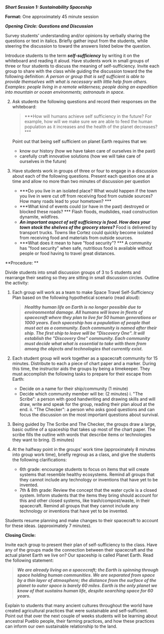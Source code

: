 ***Short Session 1: Sustainability Spaceship***  

**Format:** One approximately 45 minute session

***Opening Circle: Questions and Discussion***

Survey students' understanding and/or opinions by verbally sharing the
questions or text in italics. Briefly gather input from the students,
while steering the discussion to toward the answers listed below the
question.

Introduce students to the term ***self-sufficiency*** by writing
    it on the whiteboard and reading it aloud. Have students work in
    small groups of three or four students to discuss the meaning of
    self-sufficiency. Invite each group to share with the class while
    guiding the discussion toward the the following definition: *A
    person or group that is self sufficient is able to provide
    themselves with what is necessary with little help from others.
    Examples: people living in a remote wilderness; people doing an
    expedition into mountain or ocean environments; astronauts in
    space.*

2.  Ask students the following questions and record their responses on
    the whiteboard:
    
    > ***How will humans achieve self sufficiency in the
    future? For example, how will we make sure we are able to feed the
    human population as it increases and the health of the planet
    decreases? ***
    
    Point out that being self sufficient on planet Earth
    requires that we:

    - know our history (how we have taken care of ourselves in the past)
    - carefully craft innovative solutions (how we will take care of
    ourselves in the future)
    

3.  Have students work in groups of three or four to engage in a
    discussion about each of the following questions. Present each
    question one at a time and allow no more than two minutes of
    discussion per question

    - ***Do you live in an isolated place? What would happen if the town
    you live in were cut off from receiving food from outside sources?
    How many roads lead to your hometown? ***
    - ***What kind of events could (or have in the past) destroyed or
    blocked these roads? ***
    Flash floods, mudslides, road construction dynamite, wildfires.
    - ***An important aspect of self sufficiency is food. How does your
    town stock the shelves of the grocery stores?***
    Food is delivered by transport trucks. Towns like Cortez could quickly
    become isolated from receiving food and materials from outside
    sources.
    - ***What does it mean to have "food security"? ***
    A community has "food security" when safe, nutritious food is
    available without people or food having to travel great distances.

**Procedure: **

Divide students into small discussion groups of 3 to 5 students and
rearrange their seating so they are sitting in small discussion
circles. Outline the activity:

1.  Each group will work as a team to make Space Travel Self-Sufficiency
    Plan based on the following hypothetical scenario (read aloud):

    > ***Healthy human life on Earth is no longer possible due to
    environmental damage. All humans will leave in fleets of spacecraft
    where they plan to live for 50 human generations or 1000 years. Each
    spaceship has a population of people that must act as a community. Each
    community is named after their ship. The first ship to leave will be
    "Discovery One". It will establish the "Discovery One" community. Each
    community must decide what what is essential to take with them from
    among the objects and technologies that currently exist.***

2.  Each student group will work together as a spacecraft community for
    15 minutes. Distribute to each a piece of chart paper and a marker.
    During this time, the instructor aids the groups by being a
    timekeeper. They must accomplish the following tasks to prepare for
    their escape from Earth:
    - Decide on a name for their ship/community (1 minute)
    - Decide which community member will be: (2 minutes)
        i. "The Scribe": a person with good handwriting and drawing
            skills and will draw, write and speak for the group, reading
            their plan aloud at the end.
        ii. "The Checker": a person who asks good questions and can
            focus the discussion on the most important questions about
            survival.

3.  Being guided by The Scribe and The Checker, the groups draw a large,
    basic outline of a spaceship that takes up most of the chart paper.
    The scribe fills the outline with words that describe items or
    technologies they want to bring. (5 minutes)

4.  At the halfway point in the groups' work time (approximately 8
    minutes into group work time), briefly regroup as a class, and give
    the students the following clarifications:
    -   6th grade: encourage students to focus on items that will create
        systems that resemble healthy ecosystems. Remind all groups
        that they cannot include any technology or inventions that
        have yet to be invented.
    -   7th & 8th grade: Review the concept that the water cycle is a
        closed system. Inform students that the items they bring
        should account for this and other closed systems, like
        trash/compost/waste, in their spacecraft. Remind all groups
        that they cannot include any technology or inventions that
        have yet to be invented.

Students resume planning and make changes to their spacecraft to account
for these ideas. (approximately 7 minutes).

**Closing Circle:**

Invite each group to present their plan of self-sufficiency to the
class. Have any of the groups made the connection between their
spacecraft and the actual planet Earth we live on? Our spaceship is
called Planet Earth. Read the following statement:

> ***We are already living on a spacecraft; the Earth is spinning through
space holding human communities. We are separated from space by a thin
layer of atmosphere; the distance from the surface of the planet to
outer space is barely 60 miles. Earth is the only planet we know of that
sustains human life, despite searching space for 60 years.***

Explain to students that many ancient cultures throughout the world have
created agricultural practices that were sustainable and
self-sufficient. Point out that over the next couple of weeks students
will be learning about ancestral Pueblo people, their farming practices,
and how these practices can inform our own sustainable relationship to
the land.
